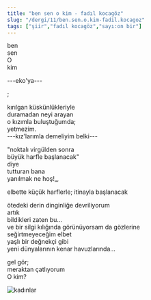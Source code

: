 ```yaml
---
title: "ben sen o kim - fadıl kocagöz"
slug: "/dergi/11/ben.sen.o.kim-fadil.kocagoz"
tags: ["şiir","fadıl kocagöz","sayı:on bir"]
---
```


ben  
sen  
O  
kim

---eko'ya---

;

kırılgan küskünlükleriyle  
duramadan neyi arayan  
o kızımla buluştuğumda;  
yetmezim.  
---kız'larımla demeliyim belki---

"noktalı virgülden sonra  
büyük harfle başlanacak"  
diye  
tutturan bana  
yanılmak ne hoş!„,

elbette küçük harflerle; itinayla başlanacak

ötedeki derin dinginliğe devriliyorum  
artık  
bildikleri zaten bu...  
ve bir silgi kılığında görünüyorsam da gözlerine  
seğirtmeyeceğim elbet  
yaşlı bir değnekçi gibi  
yeni dünyalarının kenar havuzlarında...

gel gör;  
meraktan çatlıyorum  
O kim?

![kadınlar](/img/ky11_29.jpg)
